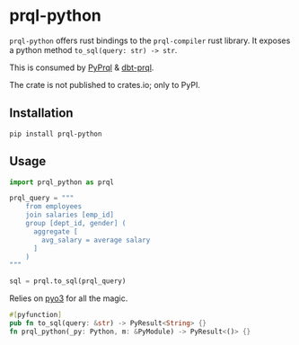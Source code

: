 # prql-python

`prql-python` offers rust bindings to the `prql-compiler` rust library. It
exposes a python method `to_sql(query: str) -> str`.

This is consumed by [PyPrql](https://github.com/prql/PyPrql) &
[dbt-prql](https://github.com/prql/dbt-prql).

The crate is not published to crates.io; only to PyPI.

## Installation

`pip install prql-python`

## Usage

```python
import prql_python as prql

prql_query = """
    from employees
    join salaries [emp_id]
    group [dept_id, gender] (
      aggregate [
        avg_salary = average salary
      ]
    )
"""

sql = prql.to_sql(prql_query)
```

Relies on [pyo3](https://github.com/PyO3/pyo3) for all the magic.

```rust
#[pyfunction]
pub fn to_sql(query: &str) -> PyResult<String> {}
fn prql_python(_py: Python, m: &PyModule) -> PyResult<()> {}
```

